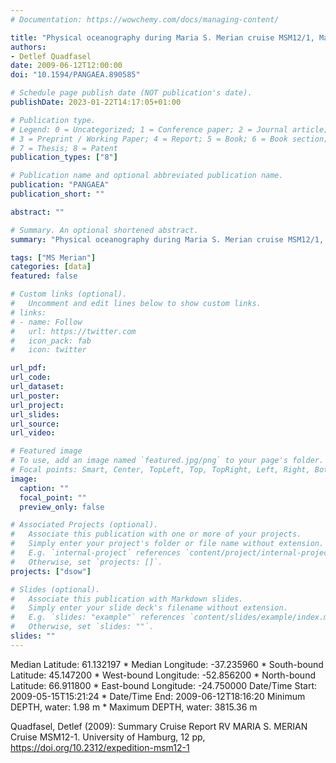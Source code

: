 ```yaml
---
# Documentation: https://wowchemy.com/docs/managing-content/

title: "Physical oceanography during Maria S. Merian cruise MSM12/1, May - June 2009. Institut für Meereskunde, Universität Hamburg"
authors: 
- Detlef Quadfasel
date: 2009-06-12T12:00:00
doi: "10.1594/PANGAEA.890585"

# Schedule page publish date (NOT publication's date).
publishDate: 2023-01-22T14:17:05+01:00

# Publication type.
# Legend: 0 = Uncategorized; 1 = Conference paper; 2 = Journal article;
# 3 = Preprint / Working Paper; 4 = Report; 5 = Book; 6 = Book section;
# 7 = Thesis; 8 = Patent
publication_types: ["8"]

# Publication name and optional abbreviated publication name.
publication: "PANGAEA"
publication_short: ""

abstract: ""

# Summary. An optional shortened abstract.
summary: "Physical oceanography during Maria S. Merian cruise MSM12/1, May - June 2009."

tags: ["MS Merian"]
categories: [data]
featured: false

# Custom links (optional).
#   Uncomment and edit lines below to show custom links.
# links:
# - name: Follow
#   url: https://twitter.com
#   icon_pack: fab
#   icon: twitter

url_pdf:
url_code:
url_dataset: 
url_poster:
url_project:
url_slides:
url_source:
url_video:

# Featured image
# To use, add an image named `featured.jpg/png` to your page's folder. 
# Focal points: Smart, Center, TopLeft, Top, TopRight, Left, Right, BottomLeft, Bottom, BottomRight.
image:
  caption: ""
  focal_point: ""
  preview_only: false

# Associated Projects (optional).
#   Associate this publication with one or more of your projects.
#   Simply enter your project's folder or file name without extension.
#   E.g. `internal-project` references `content/project/internal-project/index.md`.
#   Otherwise, set `projects: []`.
projects: ["dsow"]

# Slides (optional).
#   Associate this publication with Markdown slides.
#   Simply enter your slide deck's filename without extension.
#   E.g. `slides: "example"` references `content/slides/example/index.md`.
#   Otherwise, set `slides: ""`.
slides: ""
---
```

Median Latitude: 61.132197 * Median Longitude: -37.235960 * South-bound Latitude: 45.147200 * West-bound Longitude: -52.856200 * North-bound Latitude: 66.911800 * East-bound Longitude: -24.750000
Date/Time Start: 2009-05-15T15:21:24 * Date/Time End: 2009-06-12T18:16:20
Minimum DEPTH, water: 1.98 m * Maximum DEPTH, water: 3815.36 m

Quadfasel, Detlef (2009): Summary Cruise Report RV MARIA S. MERIAN Cruise MSM12-1. University of Hamburg, 12 pp, https://doi.org/10.2312/expedition-msm12-1